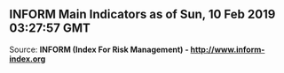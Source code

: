## INFORM Main Indicators as of Sun, 10 Feb 2019 03:27:57 GMT

Source: **INFORM (Index For Risk Management) - http://www.inform-index.org**